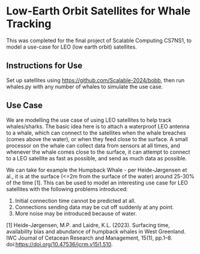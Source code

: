 # Low-Earth Orbit Satellites for Whale Tracking
This was completed for the final project of Scalable Computing CS7NS1, to model a use-case for LEO (low earth orbit) satellites.

## Instructions for Use

Set up satellites using https://github.com/Scalable-2024/bobb, then run whales.py with any number of whales to simulate the use case.

## Use Case

We are modelling the use case of using LEO satellites to help track whales/sharks. The basic idea here is to attach a waterproof LEO antenna to a whale, which can connect to the satellites when the whale breaches (comes above the water), or when they feed close to the surface. A small processor on the whale can collect data from sensors at all times, and whenever the whale comes close to the surface, it can attempt to connect to a LEO satellite as fast as possible, and send as much data as possible.

We can take for example the Humpback Whale - per Heide-Jørgensen et al., it is at the surface (<=2m from the surface of the water) around 25-30% of the time [1]. This can be used to model an interesting use case for LEO satellites with the following problems introduced:
1. Initial connection time cannot be predicted at all.
2. Connections sending data may be cut off suddenly at any point.
3. More noise may be introduced because of water.


[1] Heide-Jørgensen, M.P. and Laidre, K.L. (2023). Surfacing time, availability bias and abundance of humpback whales in West Greenland. IWC Journal of Cetacean Research and Management, 15(1), pp.1–8. doi:https://doi.org/10.47536/jcrm.v15i1.510.

‌
